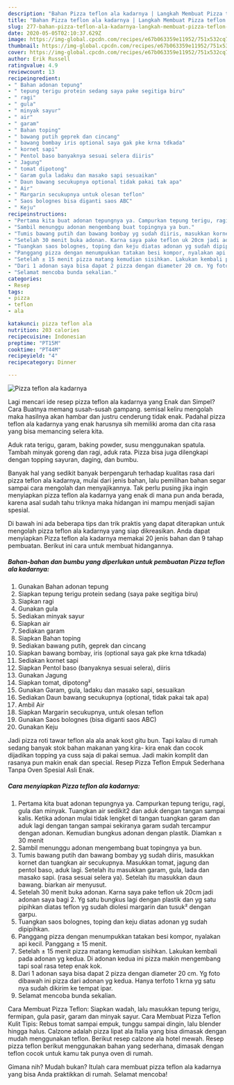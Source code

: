 ```yaml
---
description: "Bahan Pizza teflon ala kadarnya | Langkah Membuat Pizza teflon ala kadarnya Yang Mudah Dan Praktis"
title: "Bahan Pizza teflon ala kadarnya | Langkah Membuat Pizza teflon ala kadarnya Yang Mudah Dan Praktis"
slug: 277-bahan-pizza-teflon-ala-kadarnya-langkah-membuat-pizza-teflon-ala-kadarnya-yang-mudah-dan-praktis
date: 2020-05-05T02:10:37.629Z
image: https://img-global.cpcdn.com/recipes/e67b063359e11952/751x532cq70/pizza-teflon-ala-kadarnya-foto-resep-utama.jpg
thumbnail: https://img-global.cpcdn.com/recipes/e67b063359e11952/751x532cq70/pizza-teflon-ala-kadarnya-foto-resep-utama.jpg
cover: https://img-global.cpcdn.com/recipes/e67b063359e11952/751x532cq70/pizza-teflon-ala-kadarnya-foto-resep-utama.jpg
author: Erik Russell
ratingvalue: 4.9
reviewcount: 13
recipeingredient:
- " Bahan adonan tepung"
- " tepung terigu protein sedang saya pake segitiga biru"
- " ragi"
- " gula"
- " minyak sayur"
- " air"
- " garam"
- " Bahan toping"
- " bawang putih geprek dan cincang"
- " bawang bombay iris optional saya gak pke krna tdkada"
- " kornet sapi"
- " Pentol baso banyaknya sesuai selera diiris"
- " Jagung"
- " tomat dipotong"
- " Garam gula ladaku dan masako sapi sesuaikan"
- " Daun bawang secukupnya optional tidak pakai tak apa"
- " Air"
- " Margarin secukupnya untuk olesan teflon"
- " Saos bolognes bisa diganti saos ABC"
- " Keju"
recipeinstructions:
- "Pertama kita buat adonan tepungnya ya. Campurkan tepung terigu, ragi, gula dan minyak. Tuangkan air sedikit2 dan aduk dengan tangan sampai kalis. Ketika adonan mulai tidak lengket di tangan tuangkan garam dan aduk lagi dengan tangan sampai sekiranya garam sudah tercampur dengan adonan. Kemudian bungkus adonan dengan plastik. Diamkan ± 30 menit"
- "Sambil menunggu adonan mengembang buat topingnya ya bun."
- "Tumis bawang putih dan bawang bombay yg sudah diiris, masukkan kornet dan tuangkan air secukupnya. Masukkan tomat, jagung dan pentol baso, aduk lagi. Setelah itu masukkan garam, gula, lada dan masako sapi. (rasa sesuai selera ya). Setelah itu masukkan daun bawang. biarkan air menyusut."
- "Setelah 30 menit buka adonan. Karna saya pake teflon uk 20cm jadi adonan saya bagi 2. Yg satu bungkus lagi dengan plastik dan yg satu pipihkan diatas teflon yg sudah diolesi margarin dan tusuk² dengan garpu."
- "Tuangkan saos bolognes, toping dan keju diatas adonan yg sudah dipipihkan."
- "Panggang pizza dengan menumpukkan tatakan besi kompor, nyalakan api kecil. Panggang ± 15 menit."
- "Setelah ± 15 menit pizza matang kemudian sisihkan. Lakukan kembali pada adonan yg kedua. Di adonan kedua ini pizza makin mengembang tapi soal rasa tetep enak kok."
- "Dari 1 adonan saya bisa dapat 2 pizza dengan diameter 20 cm. Yg foto dibawah ini pizza dari adonan yg kedua. Hanya terfoto 1 krna yg satu nya sudah dikirim ke tempat ipar."
- "Selamat mencoba bunda sekalian."
categories:
- Resep
tags:
- pizza
- teflon
- ala

katakunci: pizza teflon ala 
nutrition: 203 calories
recipecuisine: Indonesian
preptime: "PT15M"
cooktime: "PT44M"
recipeyield: "4"
recipecategory: Dinner

---
```



![Pizza teflon ala kadarnya](https://img-global.cpcdn.com/recipes/e67b063359e11952/751x532cq70/pizza-teflon-ala-kadarnya-foto-resep-utama.jpg)

Lagi mencari ide resep pizza teflon ala kadarnya yang Enak dan Simpel? Cara Buatnya memang susah-susah gampang. semisal keliru mengolah maka hasilnya akan hambar dan justru cenderung tidak enak. Padahal pizza teflon ala kadarnya yang enak harusnya sih memiliki aroma dan cita rasa yang bisa memancing selera kita.

Aduk rata terigu, garam, baking powder, susu menggunakan spatula. Tambah minyak goreng dan ragi, aduk rata. Pizza bisa juga dilengkapi dengan topping sayuran, daging, dan bumbu.

Banyak hal yang sedikit banyak berpengaruh terhadap kualitas rasa dari pizza teflon ala kadarnya, mulai dari jenis bahan, lalu pemilihan bahan segar sampai cara mengolah dan menyajikannya. Tak perlu pusing jika ingin menyiapkan pizza teflon ala kadarnya yang enak di mana pun anda berada, karena asal sudah tahu triknya maka hidangan ini mampu menjadi sajian spesial.


Di bawah ini ada beberapa tips dan trik praktis yang dapat diterapkan untuk mengolah pizza teflon ala kadarnya yang siap dikreasikan. Anda dapat menyiapkan Pizza teflon ala kadarnya memakai 20 jenis bahan dan 9 tahap pembuatan. Berikut ini cara untuk membuat hidangannya.

<!--inarticleads1-->

##### Bahan-bahan dan bumbu yang diperlukan untuk pembuatan Pizza teflon ala kadarnya:

1. Gunakan  Bahan adonan tepung
1. Siapkan  tepung terigu protein sedang (saya pake segitiga biru)
1. Siapkan  ragi
1. Gunakan  gula
1. Sediakan  minyak sayur
1. Siapkan  air
1. Sediakan  garam
1. Siapkan  Bahan toping
1. Sediakan  bawang putih, geprek dan cincang
1. Siapkan  bawang bombay, iris (optional saya gak pke krna tdkada)
1. Sediakan  kornet sapi
1. Siapkan  Pentol baso (banyaknya sesuai selera), diiris
1. Gunakan  Jagung
1. Siapkan  tomat, dipotong²
1. Gunakan  Garam, gula, ladaku dan masako sapi, sesuaikan
1. Sediakan  Daun bawang secukupnya (optional, tidak pakai tak apa)
1. Ambil  Air
1. Siapkan  Margarin secukupnya, untuk olesan teflon
1. Gunakan  Saos bolognes (bisa diganti saos ABC)
1. Gunakan  Keju


Jadi pizza roti tawar teflon ala ala anak kost gitu bun. Tapi kalau di rumah sedang banyak stok bahan makanan yang kira- kira enak dan cocok dijadikan topping ya cuss saja di pakai semua. Jadi makin komplit dan rasanya pun makin enak dan special. Resep Pizza Teflon Empuk Sederhana Tanpa Oven Spesial Asli Enak. 

<!--inarticleads2-->

##### Cara menyiapkan Pizza teflon ala kadarnya:

1. Pertama kita buat adonan tepungnya ya. Campurkan tepung terigu, ragi, gula dan minyak. Tuangkan air sedikit2 dan aduk dengan tangan sampai kalis. Ketika adonan mulai tidak lengket di tangan tuangkan garam dan aduk lagi dengan tangan sampai sekiranya garam sudah tercampur dengan adonan. Kemudian bungkus adonan dengan plastik. Diamkan ± 30 menit
1. Sambil menunggu adonan mengembang buat topingnya ya bun.
1. Tumis bawang putih dan bawang bombay yg sudah diiris, masukkan kornet dan tuangkan air secukupnya. Masukkan tomat, jagung dan pentol baso, aduk lagi. Setelah itu masukkan garam, gula, lada dan masako sapi. (rasa sesuai selera ya). Setelah itu masukkan daun bawang. biarkan air menyusut.
1. Setelah 30 menit buka adonan. Karna saya pake teflon uk 20cm jadi adonan saya bagi 2. Yg satu bungkus lagi dengan plastik dan yg satu pipihkan diatas teflon yg sudah diolesi margarin dan tusuk² dengan garpu.
1. Tuangkan saos bolognes, toping dan keju diatas adonan yg sudah dipipihkan.
1. Panggang pizza dengan menumpukkan tatakan besi kompor, nyalakan api kecil. Panggang ± 15 menit.
1. Setelah ± 15 menit pizza matang kemudian sisihkan. Lakukan kembali pada adonan yg kedua. Di adonan kedua ini pizza makin mengembang tapi soal rasa tetep enak kok.
1. Dari 1 adonan saya bisa dapat 2 pizza dengan diameter 20 cm. Yg foto dibawah ini pizza dari adonan yg kedua. Hanya terfoto 1 krna yg satu nya sudah dikirim ke tempat ipar.
1. Selamat mencoba bunda sekalian.


Cara Membuat Pizza Teflon: Siapkan wadah, lalu masukkan tepung terigu, fermipan, gula pasir, garam dan minyak sayur. Cara Membuat Pizza Teflon Kulit Tipis: Rebus tomat sampai empuk, tunggu sampai dingin, lalu blender hingga halus. Calzone adalah pizza lipat ala Italia yang bisa dimasak dengan mudah menggunakan teflon. Berikut resep calzone ala hotel mewah. Resep pizza teflon berikut menggunakan bahan yang sederhana, dimasak dengan teflon cocok untuk kamu tak punya oven di rumah. 

Gimana nih? Mudah bukan? Itulah cara membuat pizza teflon ala kadarnya yang bisa Anda praktikkan di rumah. Selamat mencoba!
